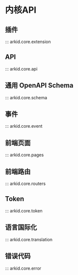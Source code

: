 # 内核API

## 插件
::: arkid.core.extension

## API
::: arkid.core.api

## 通用 OpenAPI Schema
::: arkid.core.schema

## 事件
::: arkid.core.event

## 前端页面
::: arkid.core.pages

## 前端路由
::: arkid.core.routers

## Token
::: arkid.core.token

## 语言国际化
::: arkid.core.translation

## 错误代码
::: arkid.core.error
